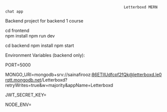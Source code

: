 ﻿                                                         Letterboxd MERN chat app

Backend project for backend 1 course

cd frontend  
 npm install
npm run dev

cd backend
npm install
npm start

Environment Variables (backend only):

PORT=5000

MONGO_URI=mongodb+srv://sainafirooz:86ETllUdfcpf2fQk@letterboxd.le0rqtt.mongodb.net/Letterboxd?retryWrites=true&w=majority&appName=Letterboxd

JWT_SECRET_KEY=

NODE_ENV=
